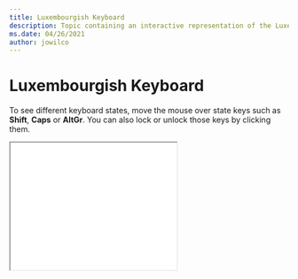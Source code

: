 ```yaml
--- 
title: Luxembourgish Keyboard 
description: Topic containing an interactive representation of the Luxembourgish Keyboard 
ms.date: 04/26/2021 
author: jowilco 
--- 
```

 
# Luxembourgish Keyboard 
 
To see different keyboard states, move the mouse over state keys such as **Shift**, **Caps** or **AltGr**. You can also lock or unlock those keys by clicking them. 
 
<iframe src="kbdsf_1.html" height="230"></iframe> 

